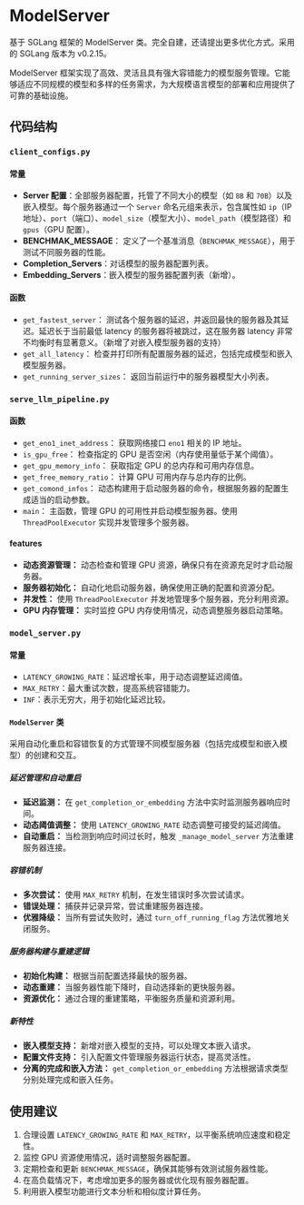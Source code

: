 # ModelServer

基于 SGLang 框架的 ModelServer 类。完全自建，还请提出更多优化方式。采用的 SGLang 版本为 v0.2.15。

ModelServer 框架实现了高效、灵活且具有强大容错能力的模型服务管理。它能够适应不同规模的模型和多样的任务需求，为大规模语言模型的部署和应用提供了可靠的基础设施。

## 代码结构

### `client_configs.py`

#### 常量

- **Server 配置**：全部服务器配置，托管了不同大小的模型（如 `8B` 和 `70B`）以及嵌入模型。每个服务器通过一个 `Server` 命名元组来表示，包含属性如 `ip`（IP 地址）、`port`（端口）、`model_size`（模型大小）、`model_path`（模型路径）和 `gpus`（GPU 配置）。
- **BENCHMAK_MESSAGE**： 定义了一个基准消息（`BENCHMAK_MESSAGE`），用于测试不同服务器的性能。
- **Completion_Servers**：对话模型的服务器配置列表。
- **Embedding_Servers**：嵌入模型的服务器配置列表（新增）。

#### 函数

- `get_fastest_server`： 测试各个服务器的延迟，并返回最快的服务器及其延迟。延迟长于当前最低 latency 的服务器将被跳过，这在服务器 latency 非常不均衡时有显著意义。（新增了对嵌入模型服务器的支持）
- `get_all_latency`： 检查并打印所有配置服务器的延迟，包括完成模型和嵌入模型服务器。
- `get_running_server_sizes`： 返回当前运行中的服务器模型大小列表。

### `serve_llm_pipeline.py`

#### 函数

- `get_eno1_inet_address`： 获取网络接口 `eno1` 相关的 IP 地址。
- `is_gpu_free`： 检查指定的 GPU 是否空闲（内存使用量低于某个阈值）。
- `get_gpu_memory_info`： 获取指定 GPU 的总内存和可用内存信息。
- `get_free_memory_ratio`： 计算 GPU 可用内存与总内存的比例。
- `get_comond_infos`： 动态构建用于启动服务器的命令，根据服务器的配置生成适当的启动参数。
- `main`： 主函数，管理 GPU 的可用性并启动模型服务器。使用 `ThreadPoolExecutor` 实现并发管理多个服务器。

#### features

- **动态资源管理：** 动态检查和管理 GPU 资源，确保只有在资源充足时才启动服务器。
- **服务器初始化：** 自动化地启动服务器，确保使用正确的配置和资源分配。
- **并发性：** 使用 `ThreadPoolExecutor` 并发地管理多个服务器，充分利用资源。
- **GPU 内存管理：** 实时监控 GPU 内存使用情况，动态调整服务器启动策略。

### `model_server.py`

#### 常量

- `LATENCY_GROWING_RATE`：延迟增长率，用于动态调整延迟阈值。
- `MAX_RETRY`：最大重试次数，提高系统容错能力。
- `INF`：表示无穷大，用于初始化延迟比较。

####  `ModelServer` 类

采用自动化重启和容错恢复的方式管理不同模型服务器（包括完成模型和嵌入模型）的创建和交互。

##### 延迟管理和自动重启

- **延迟监测：** 在 `get_completion_or_embedding` 方法中实时监测服务器响应时间。
- **动态阈值调整：** 使用 `LATENCY_GROWING_RATE` 动态调整可接受的延迟阈值。
- **自动重启：** 当检测到响应时间过长时，触发 `_manage_model_server` 方法重建服务器连接。

##### 容错机制

- **多次尝试：** 使用 `MAX_RETRY` 机制，在发生错误时多次尝试请求。
- **错误处理：** 捕获并记录异常，尝试重建服务器连接。
- **优雅降级：** 当所有尝试失败时，通过 `turn_off_running_flag` 方法优雅地关闭服务。

##### 服务器构建与重建逻辑

- **初始化构建：** 根据当前配置选择最快的服务器。
- **动态重建：** 当服务器性能下降时，自动选择新的更快服务器。
- **资源优化：** 通过合理的重建策略，平衡服务质量和资源利用。

##### 新特性

- **嵌入模型支持：** 新增对嵌入模型的支持，可以处理文本嵌入请求。
- **配置文件支持：** 引入配置文件管理服务器运行状态，提高灵活性。
- **分离的完成和嵌入方法：** `get_completion_or_embedding` 方法根据请求类型分别处理完成和嵌入任务。

## 使用建议

1. 合理设置 `LATENCY_GROWING_RATE` 和 `MAX_RETRY`，以平衡系统响应速度和稳定性。
2. 监控 GPU 资源使用情况，适时调整服务器配置。
3. 定期检查和更新 `BENCHMAK_MESSAGE`，确保其能够有效测试服务器性能。
4. 在高负载情况下，考虑增加更多的服务器或优化现有服务器配置。
5. 利用嵌入模型功能进行文本分析和相似度计算任务。

